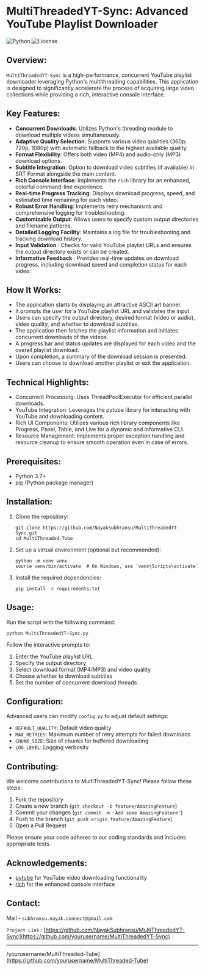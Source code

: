 


# MultiThreadedYT-Sync: Advanced YouTube Playlist Downloader

![Python](https://img.shields.io/badge/python-v3.7+-blue.svg)
![License](https://img.shields.io/badge/license-MIT-green.svg)

## Overview:

`MultiThreadedYT-Sync` is a high-performance, concurrent YouTube playlist downloader leveraging Python's multithreading capabilities. This application is designed to significantly accelerate the process of acquiring large video collections while providing a rich, interactive console interface.

## Key Features:

- **Concurrent Downloads**: Utilizes Python's threading module to download multiple videos simultaneously.
- **Adaptive Quality Selection**: Supports various video qualities (360p, 720p, 1080p) with automatic fallback to the highest available quality.
- **Format Flexibility**: Offers both video (MP4) and audio-only (MP3) download options.
- **Subtitle Integration**: Option to download video subtitles (if available) in SRT Format alongside the main content.
- **Rich Console Interface**: Implements the `rich` library for an enhanced, colorful command-line experience.
- **Real-time Progress Tracking**: Displays download progress, speed, and estimated time remaining for each video.
- **Robust Error Handling**: Implements retry mechanisms and comprehensive logging for troubleshooting.
- **Customizable Output**: Allows users to specify custom output directories and filename patterns.
- **Detailed Logging Facility**: Maintains a log file for troubleshooting and tracking download history.
- **Input Validation** : Checks for valid YouTube playlist URLs and ensures the output directory exists or can be created.
- **Informative Feedback** : Provides real-time updates on download progress, including download speed and completion status for each video.


## How It Works:

- The application starts by displaying an attractive ASCII art banner.
- It prompts the user for a YouTube playlist URL and validates the input.
- Users can specify the output directory, desired format (video or audio), video quality, and whether to download subtitles.
- The application then fetches the playlist information and initiates concurrent downloads of the videos.
- A progress bar and status updates are displayed for each video and the overall playlist download.
- Upon completion, a summary of the download session is presented.
- Users can choose to download another playlist or exit the application.

## Technical Highlights:

- Concurrent Processing: Uses ThreadPoolExecutor for efficient parallel downloads.
- YouTube Integration: Leverages the pytube library for interacting with YouTube and downloading content.
- Rich UI Components: Utilizes various rich library components like Progress, Panel, Table, and Live for a dynamic and informative CLI.
- Resource Management: Implements proper exception handling and resource cleanup to ensure smooth operation even in case of errors.

## Prerequisites:

- Python 3.7+
- pip (Python package manager)

## Installation:

1. Clone the repository:
   ```
   git clone https://github.com/NayakSubhransu/MultiThreadedYT-Sync.git
   cd MultiThreaded-Tube
   ```

2. Set up a virtual environment (optional but recommended):
   ```
   python -m venv venv
   source venv/bin/activate  # On Windows, use `venv\Scripts\activate`
   ```

3. Install the required dependencies:
   ```
   pip install -r requirements.txt
   ```

## Usage:

Run the script with the following command:

```
python MultiThreadedYT-Sync.py
```

Follow the interactive prompts to:
1. Enter the YouTube playlist URL
2. Specify the output directory
3. Select download format (MP4/MP3) and video quality
4. Choose whether to download subtitles
5. Set the number of concurrent download threads

## Configuration:

Advanced users can modify `config.py` to adjust default settings:

- `DEFAULT_QUALITY`: Default video quality
- `MAX_RETRIES`: Maximum number of retry attempts for failed downloads
- `CHUNK_SIZE`: Size of chunks for buffered downloading
- `LOG_LEVEL`: Logging verbosity

## Contributing:

We welcome contributions to MultiThreadedYT-Sync! Please follow these steps:

1. Fork the repository
2. Create a new branch (`git checkout -b feature/AmazingFeature`)
3. Commit your changes (`git commit -m 'Add some AmazingFeature'`)
4. Push to the branch (`git push origin feature/AmazingFeature`)
5. Open a Pull Request

Please ensure your code adheres to our coding standards and includes appropriate tests.

## Acknowledgements:

- [pytube](https://github.com/pytube/pytube) for YouTube video downloading functionality
- [rich](https://github.com/Textualize/rich) for the enhanced console interface


## Contact:

Mail - `subhransu.nayak.connect@gmail.com`

`Project Link` : [https://github.com/NayakSubhransu/MultiThreadedYT-Sync](https://github.com/yourusername/MultiThreadedYT-Sync)


------------
/yourusername/MultiThreaded-Tube](https://github.com/yourusername/MultiThreaded-Tube)
